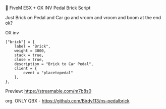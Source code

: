 
🚀 FiveM ESX + OX INV Pedal Brick Script

Just Brick on Pedal and Car go and vroom and vroom and boom at the end ok?

OX inv

	["brick"] = {
		label = "Brick",
		weight = 3000,
		stack = true,
		close = true,
		description = "Brick to Car Pedal",
		client = {
			event = "placetopedal"
		},
	},


Preview: https://streamable.com/m7b8s0

org. ONLY QBX - https://github.com/Birdy113/ns-pedalbrick
